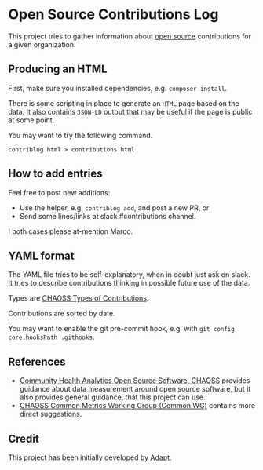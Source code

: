 # Open Source Contributions Log

This project tries to gather information about
[open source](https://opensource.org/osd) contributions for a given
organization.

## Producing an HTML

First, make sure you installed dependencies, e.g. `composer install`.

There is some scripting in place to generate an `HTML` page based on the data.
It also contains `JSON-LD` output that may be useful if the page is public at
some point.

You may want to try the following command.

    contriblog html > contributions.html

## How to add entries

Feel free to post new additions:

- Use the helper, e.g. `contriblog add`, and post a new PR, or
- Send some lines/links at slack #contributions channel.

I both cases please at-mention Marco.

## YAML format

The YAML file tries to be self-explanatory, when in doubt just ask on slack.
It tries to describe contributions thinking in possible future use of the data.

Types are [CHAOSS Types of
Contributions](https://github.com/chaoss/wg-common/blob/master/focus-areas/what/types-of-contributions.md).

Contributions are sorted by date.

You may want to enable the git pre-commit hook, e.g. with
`git config core.hooksPath .githooks`.

## References

- [Community Health Analytics Open Source Software, CHAOSS](https://chaoss.community/)
  provides guidance about data measurement around open source software, but it
  also provides general guidance, that this project can use.
- [CHAOSS Common Metrics Working Group (Common WG)](https://github.com/chaoss/wg-common)
  contains more direct suggestions.

## Credit

This project has been initially developed by [Adapt](https://adaptagency.com/).
